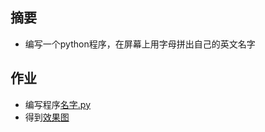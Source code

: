 ## 摘要 ##

 - 编写一个python程序，在屏幕上用字母拼出自己的英文名字

## 作业 ##

 - 编写程序[名字.py](https://github.com/darkbrgo/computationalphysics_N2014301020018/blob/master/exercise_02/exercise_02.py)
 - 得到[效果图](https://github.com/darkbrgo/computationalphysics_N2014301020018/blob/master/exercise_02/%E6%95%88%E6%9E%9C%E5%9B%BE.png)